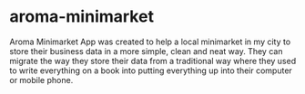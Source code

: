 # aroma-minimarket
Aroma Minimarket App was created to help a local minimarket in my city to store their business data in a more simple, clean and neat way. They can migrate the way they store their data from a traditional way where they used to write everything on a book into putting everything up into their computer or mobile phone.
